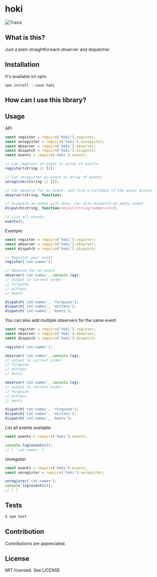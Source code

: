 hoki
======
![Travis](https://travis-ci.org/bjarneo/hoki.svg?branch=master)

What is this?
------
Just a plain straightforward observer and dispatcher.

Installation
------
It's available on npm.
```
npm install --save hoki
```

How can I use this library?
------

Usage
------
API
```js
const register = require('hoki').register;
const unregister = require('hoki').unregister;
const observer = require('hoki').observer;
const dispatch = require('hoki').dispatch;
const events = require('hoki').events;

// Can register an event or array of events
register(string || []);

// Can unregister an event or array of events
unregister(string || []);

// Can observe for an event, and fire a callback if the event occurs
observer(string, function);

// Dispatch an event with data. Can also dispatch an empty event
dispatch(string, function/object/string/number/etc);

// List all events
events();
```

Example
```js
const register = require('hoki').register;
const observer = require('hoki').observer;
const dispatch = require('hoki').dispatch;

// Register your event
register('cat-names');

// Observe for an event
observer('cat-names', console.log);
// output in correct order:
// furguson
// mittens
// boots

dispatch('cat-names', 'furguson');
dispatch('cat-names', 'mittens');
dispatch('cat-names', 'boots');
```

You can also add multiple observers for the same event
```js
const register = require('hoki').register;
const observer = require('hoki').observer;
const dispatch = require('hoki').dispatch;

register('cat-names');

observer('cat-names', console.log);
// output in correct order:
// furguson
// mittens
// boots

observer('cat-names', console.log);
// output in correct order:
// furguson
// mittens
// boots

dispatch('cat-names', 'furguson');
dispatch('cat-names', 'mittens');
dispatch('cat-names', 'boots');
```

List all events available
```js
const events = require('hoki').events;

console.log(events());
// [ 'cat-names' ]
```

Unregister
```js
const events = require('hoki').events;
const unregister = require('hoki').unregister;

unregister('cat-names');
console.log(events());
// [ ]
```

Tests
------
```bash
$ npm test
```

Contribution
------
Contributions are appreciated.

License
------
MIT-licensed. See LICENSE.
